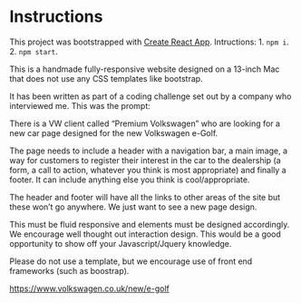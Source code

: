 # Instructions

This project was bootstrapped with [Create React App](https://github.com/facebook/create-react-app).
Intructions: 1. `npm i`. 2. `npm start`.

This is a handmade fully-responsive website designed on a 13-inch Mac that does not use any CSS templates like bootstrap. 

It has been written as part of a coding challenge set out by a company who interviewed me. This was the prompt:

There is a VW client called “Premium Volkswagen” who are looking for a new car page designed for the new Volkswagen e-Golf.

The page needs to include a header with a navigation bar, a main image, a way for customers to register their interest in the car to the dealership (a form, a call to action, whatever you think is most appropriate) and finally a footer. It can include anything else you think is cool/appropriate.

The header and footer will have all the links to other areas of the site but these won’t go anywhere. We just want to see a new page design.

This must be fluid responsive and elements must be designed accordingly. We encourage well thought out interaction design. This would be a good opportunity to show off your Javascript/Jquery knowledge.

Please do not use a template, but we encourage use of front end frameworks (such as boostrap).

https://www.volkswagen.co.uk/new/e-golf 